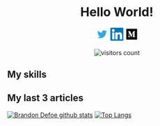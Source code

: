 <h1 align="center">Hello World!</h1>

<p align="center">
  <a href="https://twitter.com/defoebrand"><img alt="twitter logo" height="30" src="./images/twitter.png"/></a>
  <a href="https://www.linkedin.com/in/defoebrand/"><img alt="linkedin logo" height="30" src="./images/linkedin.png"/></a>
  <a href="https://medium.com/@defoe.brand"><img  height="30" alt="medium logo" src="./images/medium.png"/></a>
</p>


<p align='center'>
  <img align='center' alt="visitors count" src="https://visitor-badge.glitch.me/badge?page_id=defoebrand.defoebrand">
 </p>



## My skills



## My last 3 articles


[![Brandon Defoe github stats](https://github-readme-stats.vercel.app/api?username=defoebrand&show_icons=true&theme=radical)](https://github.com/defoebrand/github-readme-stats)  [![Top Langs](https://github-readme-stats.vercel.app/api/top-langs/?username=defoebrand&show_icons=true&theme=radical&layout=compact)](https://github.com/defoebrand/github-readme-stats)
